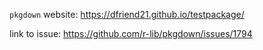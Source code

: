 `pkgdown` website: https://dfriend21.github.io/testpackage/

link to issue: https://github.com/r-lib/pkgdown/issues/1794
